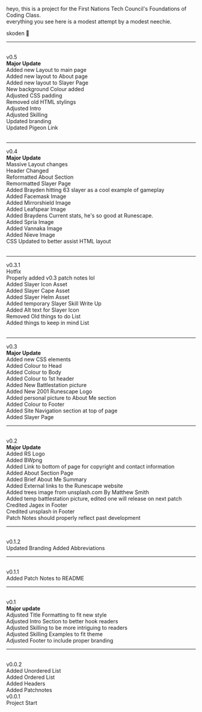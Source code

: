 <p> heyo, this is a project for the First Nations Tech Council's Foundations of Coding Class. <br>
everything you see here is a modest attempt by a modest neechie.<br>

skoden :100:</p>
<hr> <br>
v0.5<br>
<b>Major Update</b><br>
Added new Layout to main page<br>
Added new layout to About page<br>
Added new layout to Slayer Page<br>
New background Colour added<br>
Adjusted CSS padding<br>
Removed old HTML stylings<br>
Adjusted Intro<br>
Adjusted Skilling<br>
Updated branding<br>
Updated Pigeon Link<br>
<br><hr>
v0.4<br>
<b>Major Update</b><br>
Massive Layout changes<br>
Header Changed<br>
Reformatted About Section<br>
Remormatted Slayer Page<br>
Added Brayden hitting 63 slayer as a cool example of gameplay<br>
Added Facemask Image<br>
Added Mirrorshield Image<br>
Added Leafspear Image<br>
Added Braydens Current stats, he's so good at Runescape.<br>
Added Spria Image<br>
Added Vannaka Image<br>
Added Nieve Image<br>
CSS Updated to better assist HTML layout<br>
<br><hr>
v0.3.1<br>
Hotfix<br>
Properly added v0.3 patch notes lol<br>
Added Slayer Icon Asset<br>
Added Slayer Cape Asset<br>
Added Slayer Helm Asset<br>
Added temporary Slayer Skill Write Up<br>
Added Alt text for Slayer Icon<br>
Removed Old things to do List<br>
Added things to keep in mind List<br>
<br><hr>
v0.3 <br>
<b>Major Update</b><br>
Added new CSS elements<br>
Added Colour to Head<br>
Added Colour to Body <br>
Added Colour to 1st header <br>
Added New Battlestation picture<br>
Added New 2001 Runescape Logo<br>
Added personal picture to About Me section<br>
Added Colour to Footer<br>
Added Site Navigation section at top of page<br>
Added Slayer Page<br>
<hr><br>
v0.2 <br>
<b>Major Update</b><br>
Added RS Logo<br>
Added BWpng<br>
Added Link to bottom of page for copyright and contact information<br>
Added About Section Page<br>
Added Brief About Me Summary<br>
Added External links to the Runescape website<br>
Added trees image from unsplash.com By Matthew Smith<br>
Added temp battlestation picture, edited one will release on next patch<br>
Credited Jagex in Footer<br>
Credited unsplash in Footer<br>
Patch Notes should properly reflect past development<br>
<hr><br>
v0.1.2<br>
Updated Branding
Added Abbreviations
<hr> <br>
v0.1.1<br>
Added Patch Notes to README<br>
<hr> <br>
v0.1<br>
<b>Major update</b><br>
Adjusted Title Formatting to fit new style <br>
Adjusted Intro Section to better hook readers <br>
Adjusted Skilling to be more intriguing to readers <br>
Adjusted Skilling Examples to fit theme <br>
Adjusted Footer to include proper branding <br>
<hr><br>
v0.0.2<br>
Added Unordered List<br>
Added Ordered List<br>
Added Headers<br>
Added Patchnotes<br>
v0.0.1<br>
Project Start